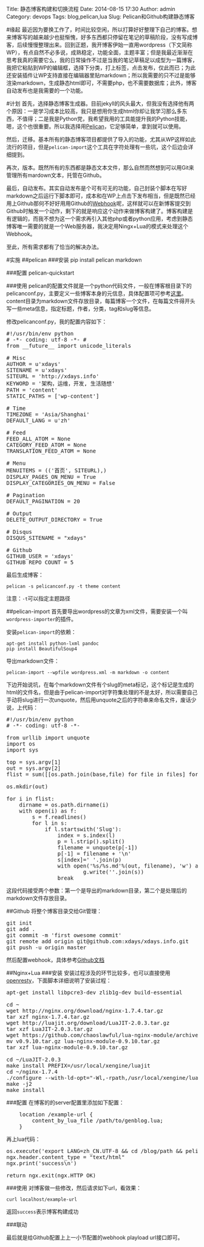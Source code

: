 Title: 静态博客构建和切换流程
Date: 2014-08-15 17:30
Author: admin
Category: devops
Tags: blog,pelican,lua
Slug: Pelican和Github构建静态博客

#缘起
最近因为要换工作了，时间比较空闲，所以打算好好整理下自己的博客。想来博客写的越来越少也挺惭愧，好多东西都只停留在笔记的草稿阶段，没有写成博客，后续慢慢整理出来。回到正题，我开博客伊始一直用wordpress（下文简称WP），有点自然不必多说，成熟稳定，功能全面，主题丰富；但是我最近渐渐在思考我真的需要它么，我的日常操作不过是当我的笔记草稿足以成型为一篇博客，我把它粘贴到WP的编辑框，选择下分类，打上标签，点击发布，仅此而已；为此还安装插件让WP支持直接在编辑器里贴markdown；所以我需要的只不过是能够渲染markdown，生成静态html即可，不需要php，也不需要数据库；此外，博客自动发布也是我需要的一个功能。

#计划
首先，选择静态博客生成器。目前jekyll的风头最大，但我没有选择他有两个原因：一是学习成本比较高，我只是想用你生成html你却让我学习那么多东西，不值得；二是我是Python党，我希望我用的工具能提升我的Python技能，嗯，这个也很重要。所以我选择用[Pelican](http://getpelican.com)，它足够简单，拿到就可以使用。

然后，迁移。基本所有的静态博客项目都提供了导入的功能，尤其从WP这样如此流行的项目，但是`pelican-import`这个工具在字符处理有一些坑，这个后边会详细提到。

再次，版本。既然所有的东西都是静态文本文件，那么自然而然想到可以用Git来管理所有mardown文本，托管在Github。

最后，自动发布。其实自动发布是个可有可无的功能，自己封装个脚本在写好markdown之后运行下脚本即可，成本和在WP上点击下发布相当，但是既然已经用上Github那何不好好用用Github的[Webhook](https://developer.github.com/webhooks/)呢，这样就可以在新博客提交到Github时触发一个动作，剩下的就是响应这个动作来做博客构建了。博客构建是有逻辑的，而我不想为这一个需求再引入其他php或者python应用，考虑到静态博客唯一需要的就是一个Web服务器，我决定用Ningx+Lua的模式来处理这个Webhook。

至此，所有需求都有了恰当的解决办法。

#实施
##pelican
###安装
    pip install pelican markdown

###配置
    pelican-quickstart

###使用
pelican的配置文件就是一个python代码文件，一般在博客根目录下的pelicanconf.py，主要定义一些博客本身的元信息，具体配置项可参考[这里](http://docs.getpelican.com/en/3.4.0/settings.html)。content目录为markdown文件存放目录，每篇博客一个文件，在每篇文件得开头写一些meta信息，指定标题，作者，分类，tag和slug等信息。

修改pelicanconf.py，我的配置内容如下：

<pre>
#!/usr/bin/env python 
# -*- coding: utf-8 -*- # 
from __future__ import unicode_literals 

# Misc 
AUTHOR = u'xdays' 
SITENAME = u'xdays' 
SITEURL = 'http://xdays.info' 
KEYWORD = '架构，运维，开发, 生活随想' 
PATH = 'content' 
STATIC_PATHS = ['wp-content'] 

# Time 
TIMEZONE = 'Asia/Shanghai' 
DEFAULT_LANG = u'zh' 

# Feed 
FEED_ALL_ATOM = None 
CATEGORY_FEED_ATOM = None 
TRANSLATION_FEED_ATOM = None 

# Menu 
MENUITEMS = (('首页', SITEURL),) 
DISPLAY_PAGES_ON_MENU = True 
DISPLAY_CATEGORIES_ON_MENU = False 

# Pagination 
DEFAULT_PAGINATION = 20 

# Output 
DELETE_OUTPUT_DIRECTORY = True 

# Disqus 
DISQUS_SITENAME = "xdays" 

# Github 
GITHUB_USER = 'xdays' 
GITHUB_REPO_COUNT = 5
</pre>

最后生成博客：

    pelican -s pelicanconf.py -t theme content

注意：`-t`可以指定主题路径

##pelican-import
首先要导出wordpress的文章为xml文件，需要安装一个叫`wordpress-importer`的插件。

安装`pelican-import`的依赖：

    apt-get install python-lxml pandoc
    pip install BeautifulSoup4

导出markdown文件：

    pelican-import --wpfile wordpress.xml -m markdown -o content

下边开始说坑，在每个markdown文件有个slug的meta标记，这个标记是生成的html的文件名，但是由于pelican-import对字符集处理的不是太好，所以需要自己手动将slug进行一次unquote，然后用unquote之后的字符串来命名文件，废话少说，上代码：

<pre>
#!/usr/bin/env python
# -*- coding: utf-8 -*-
 
from urllib import unquote
import os
import sys

top = sys.argv[1]
out = sys.argv[2]
flist = sum([[os.path.join(base,file) for file in files] for base,dirs,files in os.walk(top)],[])

os.mkdir(out)

for i in flist:
    dirname = os.path.dirname(i)
    with open(i) as f:
        s = f.readlines()
        for l in s:
            if l.startswith('Slug'):
                index = s.index(l)
                p = l.strip().split()
                filename = unquote(p[-1])
                p[-1] = filename + '\n'
                s[index]=' '.join(p)
                with open('%s/%s.md'%(out, filename), 'w') as g:
                        g.write(''.join(s))
                break
</pre>

这段代码接受两个参数：第一个是导出的markdown目录，第二个是处理后的markdown文件存放目录。

##Github
将整个博客目录交给Git管理：

<pre>
git init 
git add . 
git commit -m 'first owesome commit' 
git remote add origin git@github.com:xdays/xdays.info.git 
git push -u origin master
</pre>

然后配置webhook，具体参考[Github文档](https://developer.github.com/webhooks/)

##Nginx+Lua
###安装
安装过程涉及的环节比较多，也可以直接使用[openresty](http://openresty.org/)，下面脚本详细说明了安装过程：

<pre>
apt-get install libpcre3-dev zlib1g-dev build-essential 

cd ~ 
wget http://nginx.org/download/nginx-1.7.4.tar.gz 
tar xzf nginx-1.7.4.tar.gz 
wget http://luajit.org/download/LuaJIT-2.0.3.tar.gz 
tar xzf LuaJIT-2.0.3.tar.gz 
wget https://github.com/chaoslawful/lua-nginx-module/archive/v0.9.10.tar.gz 
mv v0.9.10.tar.gz lua-nginx-module-0.9.10.tar.gz 
tar xzf lua-nginx-module-0.9.10.tar.gz 

cd ~/LuaJIT-2.0.3 
make install PREFIX=/usr/local/xengine/luajit 
cd ~/nginx-1.7.4 
./configure --with-ld-opt="-Wl,-rpath,/usr/local/xengine/luajit/lib" --with-http_stub_status_module --add-module=/root/lua-nginx-module-0.9.10/ --prefix=/usr/local/xengine/nginx 
make -j2 
make install
</pre>

###配置
在博客的的server配置里添加如下配置：

<pre>
    location /example-url {
        content_by_lua_file /path/to/genblog.lua;
    }
</pre>

再上lua代码：

<pre>
os.execute('export LANG=zh_CN.UTF-8 && cd /blog/path && pelican -s pelicanconf.py content/ -t theme/')
ngx.header.content_type = "text/html"
ngx.print('success\n')

return ngx.exit(ngx.HTTP_OK)
</pre>

###使用
对博客做一些修改，然后请求如下url，看效果：

    curl localhost/example-url

返回`success`表示博客构建成功

###联动

最后就是给Github配置上上一小节配置的webhook playload url接口即可。
